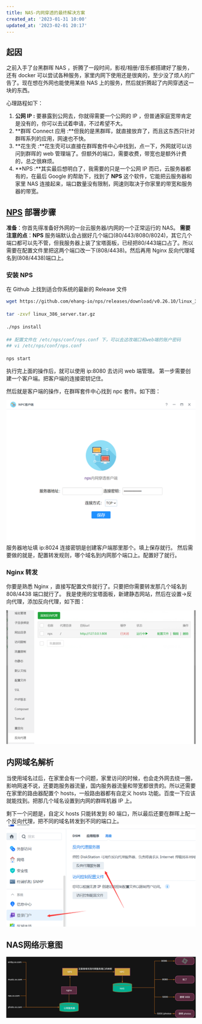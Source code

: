 ```yaml
---
title: NAS-内网穿透的最终解决方案
created_at: '2023-01-31 10:00'
updated_at: '2023-02-01 20:17'
---
```


## 起因

之前入手了台黑群晖 NAS ，折腾了一段时间，影视/相册/音乐都搭建好了服务，还有 docker 可以尝试各种服务，家里内网下使用还是很爽的，至少没了烦人的广告了。现在想在外网也能使用某些 NAS 上的服务，然后就折腾起了内网穿透这一块的东西。

心理路程如下：

1. **公网 IP :** 要暴露到公网去，你就得需要一个公网的 IP ，但普通家庭宽带肯定是没有的，你可以去试着申请，不过希望不大。
2. **群晖 Connect 应用 :**但我的是黑群晖，就直接放弃了，而且这东西只针对群晖系列的应用，网速也不快。
3. **花生壳 :**花生壳可以直接在群晖套件中心中找到，点一下，外网就可以访问到群晖的 web 管理端了。但额外的端口，需要收费，带宽也是额外计费的，总之很麻烦。
4. **NPS :**其实最后想明白了，我需要的只是一个公网 IP 而已，云服务器都有的，在最后 Google 的帮助下，找到了 **NPS** 这个软件，它能把云服务器和家里 NAS 连接起来，端口数量没有限制，网速则取决于你家里的带宽和服务器的带宽。

## [NPS](https://ehang-io.github.io/nps/#/) 部署步骤

**准备**：你首先得准备好外网的一台云服务器/内网的一个正常运行的 NAS。
**需要注意的点**：**NPS** 服务端默认会占据好几个端口(80/443/8080/8024)，其它几个端口都可以先不管，但我服务器上装了宝塔面板，已经把80/443端口占了。所以需要在配置文件里把这两个端口改一下(808/4438)。然后再用 Nginx 反向代理域名到(808/4438)端口上。


### 安装 NPS

在 Github 上找到适合你系统的最新的 Release 文件

```bash
wget https://github.com/ehang-io/nps/releases/download/v0.26.10/linux_386_server.tar.gz

tar -zxvf linux_386_server.tar.gz

./nps install

## 配置文件在 /etc/nps/conf/nps.conf 下，可以去这改端口和web端的账户密码
## vi /etc/nps/conf/nps.conf

nps start
```

执行完上面的操作后，就可以使用 ip:8080 去访问 web 端管理。
第一步需要创建一个客户端。把客户端的连接密钥记住。

然后就是客户端的操作，在群晖套件中心找到 npc 套件。如下图：

![image.png](../assets/tqptz2x2bygue1sh/1675170908959-8d36345c-605e-4928-8067-efba5d8d940e.png)
服务器地址填 ip:8024 连接密钥是创建客户端那里那个。填上保存就行。
然后需要做的就是，配置转发规则，哪个域名到内网那个端口上。配置好了就行。

### Nginx 转发

你要是熟悉 Nginx ，直接写配置文件就行了。只要把你需要转发那几个域名到 808/4438 端口就行了。
我是使用的宝塔面板，新建静态网站，然后在设置->反向代理，添加反向代理，如下图：

![image.png](../assets/tqptz2x2bygue1sh/1675171430849-320ddfb7-1a3b-4baf-b6eb-19a7f41748aa.png)


## 内网域名解析

当使用域名过后，在家里会有一个问题，家里访问的时候，也会走外网去绕一圈，影响网速不说，还要跑服务器流量，国内服务器流量和带宽都很贵的。所以还需要在家里的路由器配置个 hosts，一般路由器都有自定义 hosts 功能。百度一下应该就能找到。把那几个域名设置到内网的群晖机器 IP 上。

剩下一个问题是，自定义 hosts 只能转发到 80 端口，所以最后还要在群晖上配一个反向代理，把不同的域名转发到不同的端口上。
![image.png](../assets/tqptz2x2bygue1sh/1675172345439-e92ec8f1-0ea1-4f1e-afb8-579f66cf7dfd.png)

## NAS网络示意图

![NAS网络示意图](../assets/tqptz2x2bygue1sh/1675243344675-5dfd5612-348d-47f5-a8ee-d22b93f7a9d4.jpeg)
